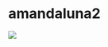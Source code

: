 # amandaluna2
![](https://encrypted-tbn0.gstatic.com/images?q=tbn:ANd9GcS52sauaQwIHSRG2_vVUax4XNqcu2QXRS9xwxtlb18fbK5k-gMQ62RhS4aMhI0JKECkikA&usqp=CAU)


